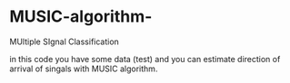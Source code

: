 # MUSIC-algorithm-
MUltiple SIgnal Classification

in this code you have some data (test) and you can estimate direction of arrival of singals with MUSIC algorithm.
